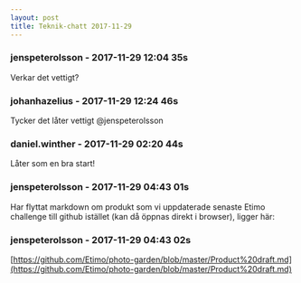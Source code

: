 ```yaml
---
layout: post
title: Teknik-chatt 2017-11-29
---
```

### jenspeterolsson - 2017-11-29 12:04 35s
Verkar det vettigt?
### johanhazelius - 2017-11-29 12:24 46s
Tycker det låter vettigt @jenspeterolsson 
### daniel.winther - 2017-11-29 02:20 44s
Låter som en bra start!
### jenspeterolsson - 2017-11-29 04:43 01s
Har flyttat markdown om produkt som vi uppdaterade senaste Etimo challenge till github istället (kan då öppnas direkt i browser), ligger här:
### jenspeterolsson - 2017-11-29 04:43 02s
[https://github.com/Etimo/photo-garden/blob/master/Product%20draft.md](https://github.com/Etimo/photo-garden/blob/master/Product%20draft.md)
